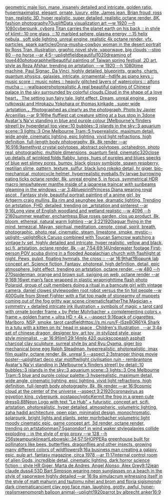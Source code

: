 [geometric male lion, mane, insanely detailed and intricate, golden ratio, hypermaximalist, elegant, ornate, luxury, elite, James jean, Brian froud, ross tran, realistic 3D, hyper realistic, super detailed, realistic octane render, 8K, fashion photography](https://www.ebank.nz/aiartgenerator?category=geometric%20male%20lion%2C%20mane%2C%20insanely%20detailed%20and%20intricate%2C%20golden%20ratio%2C%20hypermaximalist%2C%20elegant%2C%20ornate%2C%20luxury%2C%20elite%2C%20James%20jean%2C%20Brian%20froud%2C%20ross%20tran%2C%20realistic%203D%2C%20hyper%20realistic%2C%20super%20detailed%2C%20realistic%20octane%20render%2C%208K%2C%20fashion%20photography)[70](https://www.ebank.nz/aiartgenerator?category=70)[uplift](https://www.ebank.nz/aiartgenerator?category=uplift)[Data visualization art —w 1920 —h 1080](https://www.ebank.nz/aiartgenerator?category=Data%20visualization%20art%20%E2%80%94w%201920%20%E2%80%94h%201080)[cyberpunk, cyborg Titan carries the planet earth on his back :: in style of klimt](https://www.ebank.nz/aiartgenerator?category=cyberpunk%2C%20cyborg%20Titan%20carries%20the%20planet%20earth%20on%20his%20back%20%3A%3A%20in%20style%20of%20klimt)[::.10 one glass, ::.10 marbled sphere, plasma energy, ::.15 helix nebula,, soft side lighting, unreal engine,  realistic 4k octane render, vfx, particles, spark particles](https://www.ebank.nz/aiartgenerator?category=%3A%3A.10%20one%20glass%2C%20%3A%3A.10%20marbled%20sphere%2C%20plasma%20energy%2C%20%3A%3A.15%20helix%20nebula%2C%2C%20soft%20side%20lighting%2C%20unreal%20engine%2C%20%20realistic%204k%20octane%20render%2C%20vfx%2C%20particles%2C%20spark%20particles)[Onna-musha-cowboy woman in the desert portrait by Ross Tran, illustration, graphic novel style, vaporwave, big clouds --stop 80 --no horse --ar 4:5](https://www.ebank.nz/aiartgenerator?category=Onna-musha-cowboy%20woman%20in%20the%20desert%20portrait%20by%20Ross%20Tran%2C%20illustration%2C%20graphic%20novel%20style%2C%20vaporwave%2C%20big%20clouds%20--stop%2080%20--no%20horse%20--ar%204%3A5)[--uplight](https://www.ebank.nz/aiartgenerator?category=--uplight)[field](https://www.ebank.nz/aiartgenerator?category=field)[beautiful](https://www.ebank.nz/aiartgenerator?category=beautiful)[1020](https://www.ebank.nz/aiartgenerator?category=1020)[dreaming of love](https://www.ebank.nz/aiartgenerator?category=dreaming%20of%20love)[440](https://www.ebank.nz/aiartgenerator?category=440)[photograph](https://www.ebank.nz/aiartgenerator?category=photograph)[hell](https://www.ebank.nz/aiartgenerator?category=hell)[beautiful painting of Taiwan spring festival, 2D art, style as Reza Afshar, trending on artstation, --w 1920 --h 1080](https://www.ebank.nz/aiartgenerator?category=beautiful%20painting%20of%20Taiwan%20spring%20festival%2C%202D%20art%2C%20style%20as%20Reza%20Afshar%2C%20trending%20on%20artstation%2C%20--w%201920%20--h%201080)[time machine, Paul Signac, Da Vinci, highly detailed, blueprints, graphs, charts, quantum physics, galaxies, intricate, ornamental](https://www.ebank.nz/aiartgenerator?category=time%20machine%2C%20Paul%20Signac%2C%20Da%20Vinci%2C%20highly%20detailed%2C%20blueprints%2C%20graphs%2C%20charts%2C%20quantum%20physics%2C%20galaxies%2C%20intricate%2C%20ornamental)[--hd](https://www.ebank.nz/aiartgenerator?category=--hd)[life as piano keys :: music score :: music notes :: heavily glitched layers of watercolors :: alfons mucha :: --wallpaper](https://www.ebank.nz/aiartgenerator?category=life%20as%20piano%20keys%20%3A%3A%20music%20score%20%3A%3A%20music%20notes%20%3A%3A%20heavily%20glitched%20layers%20of%20watercolors%20%3A%3A%20alfons%20mucha%20%3A%3A%20--wallpaper)[photorealistic,A real beautiful painting of Chinese palace in the sky surrounded by colorful clouds,Cloud in the shape of a love heart， The setting sun,fairy tale, light effect, Dream, unreal engine , greg rutkowski and Hirokazu Yokohara or thomas kinkade  , super wide ,artstation.，Photographed as clearly as the photograph, Photo by Javier Arcenillas,--ar 9:16](https://www.ebank.nz/aiartgenerator?category=photorealistic%2CA%20real%20beautiful%20painting%20of%20Chinese%20palace%20in%20the%20sky%20surrounded%20by%20colorful%20clouds%2CCloud%20in%20the%20shape%20of%20a%20love%20heart%EF%BC%8C%20The%20setting%20sun%2Cfairy%20tale%2C%20light%20effect%2C%20Dream%2C%20unreal%20engine%20%2C%20greg%20rutkowski%20and%20Hirokazu%20Yokohara%20or%20thomas%20kinkade%20%20%2C%20super%20wide%20%2Cartstation.%EF%BC%8CPhotographed%20as%20clearly%20as%20the%20photograph%2C%20Photo%20by%20Javier%20Arcenillas%2C--ar%209%3A16)[the fluffiest cat creature sitting at a bus stop in 3d](https://www.ebank.nz/aiartgenerator?category=the%20fluffiest%20cat%20creature%20sitting%20at%20a%20bus%20stop%20in%203d)[one Avatar's Na'vi standing in blue and purple colour [Melbourne's flinders street] by hyperdetail top view::10 bubbles::3 islands in the sky::3 aquarium scene::3 lights::3 One Melbourne Tram::5 hyperealistic, maximum detail, wide angle, cinematic lighting, epic lighting, vivid light refractions, high definition, full-length body photography, 8k, 8k render —ar 16:9](https://www.ebank.nz/aiartgenerator?category=one%20Avatar%27s%20Na%27vi%20standing%20in%20blue%20and%20purple%20colour%20%5BMelbourne%27s%20flinders%20street%5D%20by%20hyperdetail%20top%20view%3A%3A10%20bubbles%3A%3A3%20islands%20in%20the%20sky%3A%3A3%20aquarium%20scene%3A%3A3%20lights%3A%3A3%20One%20Melbourne%20Tram%3A%3A5%20hyperealistic%2C%20maximum%20detail%2C%20wide%20angle%2C%20cinematic%20lighting%2C%20epic%20lighting%2C%20vivid%20light%20refractions%2C%20high%20definition%2C%20full-length%20body%20photography%2C%208k%2C%208k%20render%20%E2%80%94ar%2016%3A9)[16:9](https://www.ebank.nz/aiartgenerator?category=16%3A9)[amethyst crystal polytopes, abstract polytopes, octahedron, photo real, photographic, multiple dimensions, quantum field, cinematic](https://www.ebank.nz/aiartgenerator?category=amethyst%20crystal%20polytopes%2C%20abstract%20polytopes%2C%20octahedron%2C%20photo%20real%2C%20photographic%2C%20multiple%20dimensions%2C%20quantum%20field%2C%20cinematic)[320](https://www.ebank.nz/aiartgenerator?category=320)[close up details of wrinkled folds flabby, lungs, hues of purples and blues specks of blue wet slimey pores, bumpy, black glossy symbiote, spawn respberry, reptilian slime, pattern, texture, sulfur, black lung rokoko detail, hr giger, bio-mechanical, motorcycle helmet, hyperrealistic eyeballs,fly larvae burrowing eating ticks octane render, 8k, unreal engine 5, in focus, symmetrical HDR macro lens](https://www.ebank.nz/aiartgenerator?category=close%20up%20details%20of%20wrinkled%20folds%20flabby%2C%20lungs%2C%20hues%20of%20purples%20and%20blues%20specks%20of%20blue%20wet%20slimey%20pores%2C%20bumpy%2C%20black%20glossy%20symbiote%2C%20spawn%20respberry%2C%20reptilian%20slime%2C%20pattern%2C%20texture%2C%20sulfur%2C%20black%20lung%20rokoko%20detail%2C%20hr%20giger%2C%20bio-mechanical%2C%20motorcycle%20helmet%2C%20hyperrealistic%20eyeballs%2Cfly%20larvae%20burrowing%20eating%20ticks%20octane%20render%2C%208k%2C%20unreal%20engine%205%2C%20in%20focus%2C%20symmetrical%20HDR%20macro%20lens)[whatever man](https://www.ebank.nz/aiartgenerator?category=whatever%20man)[the inside of a japanese traincar with sunbeams gleaming in the windows --ar 3:4](https://www.ebank.nz/aiartgenerator?category=the%20inside%20of%20a%20japanese%20traincar%20with%20sunbeams%20gleaming%20in%20the%20windows%20--ar%203%3A4)[blueprint](https://www.ebank.nz/aiartgenerator?category=blueprint)[Princess Diana wearing royal ascot , Fantasy style, beautiful portrait painting of a anime girl, by Artgerm,craig mullins, Ba rim and seunghee lee, dramatic lighting, Trending on artstation, FHD, detailed,  trending on _artstation and pinterest --ar 9:16](https://www.ebank.nz/aiartgenerator?category=Princess%20Diana%20wearing%20royal%20ascot%20%2C%20Fantasy%20style%2C%20beautiful%20portrait%20painting%20of%20a%20anime%20girl%2C%20by%20Artgerm%2Ccraig%20mullins%2C%20Ba%20rim%20and%20seunghee%20lee%2C%20dramatic%20lighting%2C%20Trending%20on%20artstation%2C%20FHD%2C%20detailed%2C%20%20trending%20on%20_artstation%20and%20pinterest%20--ar%209%3A16)[Long view of English woodland and wetland realistic    --w 4096  --h 2160](https://www.ebank.nz/aiartgenerator?category=Long%20view%20of%20English%20woodland%20and%20wetland%20realistic%20%20%20%20--w%204096%20%20--h%202160)[summer weather, enchantress Blue roses garden, clos up product, 8k, bloom, ethereal, natural warm lighting --ar 3:2](https://www.ebank.nz/aiartgenerator?category=summer%20weather%2C%20enchantress%20Blue%20roses%20garden%2C%20clos%20up%20product%2C%208k%2C%20bloom%2C%20ethereal%2C%20natural%20warm%20lighting%20--ar%203%3A2)[2](https://www.ebank.nz/aiartgenerator?category=2)[1920](https://www.ebank.nz/aiartgenerator?category=1920)[jaguar flying in the mind, temezcal, Mayan, spiritual, meditation, cenote, copal, spirit, breath, photographic, photo real, cinematic, steam, limestone, smoke, mystic](https://www.ebank.nz/aiartgenerator?category=jaguar%20flying%20in%20the%20mind%2C%20temezcal%2C%20Mayan%2C%20spiritual%2C%20meditation%2C%20cenote%2C%20copal%2C%20spirit%2C%20breath%2C%20photographic%2C%20photo%20real%2C%20cinematic%2C%20steam%2C%20limestone%2C%20smoke%2C%20mystic)[--uplight](https://www.ebank.nz/aiartgenerator?category=--uplight)[--uplight](https://www.ebank.nz/aiartgenerator?category=--uplight)[Rick Caruso combined with Toucan Sam](https://www.ebank.nz/aiartgenerator?category=Rick%20Caruso%20combined%20with%20Toucan%20Sam)[crow watching a vintage tv set, highly detailed and intricate, hyper realistic, yellow and black, sci fi, artstation, octane render, 8k --ar 7:5](https://www.ebank.nz/aiartgenerator?category=crow%20watching%20a%20vintage%20tv%20set%2C%20highly%20detailed%20and%20intricate%2C%20hyper%20realistic%2C%20yellow%20and%20black%2C%20sci%20fi%2C%20artstation%2C%20octane%20render%2C%208k%20--ar%207%3A5)[4:6](https://www.ebank.nz/aiartgenerator?category=4%3A6)[9:14](https://www.ebank.nz/aiartgenerator?category=9%3A14)[Underwater footage First-person POV scuba diving in a flooded Appalachian church with flashlight at night. Pews, pulpit, floating hymnals, the cross :: --ar 16:9](https://www.ebank.nz/aiartgenerator?category=Underwater%20footage%20First-person%20POV%20scuba%20diving%20in%20a%20flooded%20Appalachian%20church%20with%20flashlight%20at%20night.%20Pews%2C%20pulpit%2C%20floating%20hymnals%2C%20the%20cross%20%3A%3A%20--ar%2016%3A9)[that?](https://www.ebank.nz/aiartgenerator?category=that%3F)[Biopunk lab concept art, Science fiction, Fantasy,  photoreal,  high definition, detail, epic atmosphere, light effect,  trending on artstation, octane render. --w 480 --h 270](https://www.ebank.nz/aiartgenerator?category=Biopunk%20lab%20concept%20art%2C%20Science%20fiction%2C%20Fantasy%2C%20%20photoreal%2C%20%20high%20definition%2C%20detail%2C%20epic%20atmosphere%2C%20light%20effect%2C%20%20trending%20on%20artstation%2C%20octane%20render.%20--w%20480%20--h%20270)[spiderman, orange and brown suit, swiging on web, octane render --ar 9:16](https://www.ebank.nz/aiartgenerator?category=spiderman%2C%20orange%20and%20brown%20suit%2C%20swiging%20on%20web%2C%20octane%20render%20--ar%209%3A16)[9:16](https://www.ebank.nz/aiartgenerator?category=9%3A16)[wet man’s face wrapped in plastic wrap](https://www.ebank.nz/aiartgenerator?category=wet%20man%E2%80%99s%20face%20wrapped%20in%20plastic%20wrap)[nighttime flash photo Polaroid, group of cult members doing a ritual in a barn](https://www.ebank.nz/aiartgenerator?category=nighttime%20flash%20photo%20Polaroid%2C%20group%20of%20cult%20members%20doing%20a%20ritual%20in%20a%20barn)[cute girl with vintage camera, daniel clowes style](https://www.ebank.nz/aiartgenerator?category=cute%20girl%20with%20vintage%20camera%2C%20daniel%20clowes%20style)[wooden root robot versus the tin foil people --w 400](https://www.ebank.nz/aiartgenerator?category=wooden%20root%20robot%20versus%20the%20tin%20foil%20people%20--w%20400)[Guile from Street Fighter with a flat top made of stone](https://www.ebank.nz/aiartgenerator?category=Guile%20from%20Street%20Fighter%20with%20a%20flat%20top%20made%20of%20stone)[army of muppets coming out of the fog gritty war scene cinematic](https://www.ebank.nz/aiartgenerator?category=army%20of%20muppets%20coming%20out%20of%20the%20fog%20gritty%20war%20scene%20cinematic)[feather](https://www.ebank.nz/aiartgenerator?category=feather)[The Magician + symmetry + detailed intricate ink illustration + symbols of magic + tarot card with ornate border frame + by Peter Mohrbacher + complementing colors + frame + golden frame + ultra HD + 4k + --aspect 9:16](https://www.ebank.nz/aiartgenerator?category=The%20Magician%20%2B%20symmetry%20%2B%20detailed%20intricate%20ink%20illustration%20%2B%20symbols%20of%20magic%20%2B%20tarot%20card%20with%20ornate%20border%20frame%20%2B%20by%20Peter%20Mohrbacher%20%2B%20complementing%20colors%20%2B%20frame%20%2B%20golden%20frame%20%2B%20ultra%20HD%20%2B%204k%20%2B%20--aspect%209%3A16)[pack of cigarettes, Marlboro, NSP, smoke, tarot card](https://www.ebank.nz/aiartgenerator?category=pack%20of%20cigarettes%2C%20Marlboro%2C%20NSP%2C%20smoke%2C%20tarot%20card)[field](https://www.ebank.nz/aiartgenerator?category=field)[<https://s.mj.run/F-lSzeBOR6Y>](https://www.ebank.nz/aiartgenerator?category=%3Chttps%3A//s.mj.run/F-lSzeBOR6Y%3E)[A Shark in a tutu with a kitten on its' head in space , Children's Illustration , --ar 3:4](https://www.ebank.nz/aiartgenerator?category=A%20Shark%20in%20a%20tutu%20with%20a%20kitten%20on%20its%27%20head%20in%20space%20%2C%20Children%27s%20Illustration%20%2C%20--ar%203%3A4)[a set of chinese dragon ,designer toy, art toy ,in stylized style, pixar style,minimalist, --ar 16:9](https://www.ebank.nz/aiartgenerator?category=a%20set%20of%20chinese%20dragon%20%2Cdesigner%20toy%2C%20art%20toy%20%2Cin%20stylized%20style%2C%20pixar%20style%2Cminimalist%2C%20--ar%2016%3A9)[film](https://www.ebank.nz/aiartgenerator?category=film)[1:2](https://www.ebank.nz/aiartgenerator?category=1%3A2)[9:14](https://www.ebank.nz/aiartgenerator?category=9%3A14)[mlg 420 quickscope](https://www.ebank.nz/aiartgenerator?category=mlg%20420%20quickscope)[ash asphalt charcoal clay sculpture, surreal style by and Ryu Oyama, giger bio mechanical bone egg Ralph Steadman, hyperrealistic, photorealistic, imax film quality, octane render, 8k, unreal 5 --aspect 2:3](https://www.ebank.nz/aiartgenerator?category=ash%20asphalt%20charcoal%20clay%20sculpture%2C%20surreal%20style%20by%20and%20Ryu%20Oyama%2C%20giger%20bio%20mechanical%20bone%20egg%20Ralph%20Steadman%2C%20hyperrealistic%2C%20photorealistic%2C%20imax%20film%20quality%2C%20octane%20render%2C%208k%2C%20unreal%205%20--aspect%202%3A3)[stranger things movie poster](https://www.ebank.nz/aiartgenerator?category=stranger%20things%20movie%20poster)[--uplight](https://www.ebank.nz/aiartgenerator?category=--uplight)[art deco star motif](https://www.ebank.nz/aiartgenerator?category=art%20deco%20star%20motif)[twilight civilisation ruin - rembrant](https://www.ebank.nz/aiartgenerator?category=twilight%20civilisation%20ruin%20-%20rembrant)[one Avatar's Na'vi standing in [Melbourne's flinders street] by detail::10 bubbles::3 islands in the sky::3 aquarium scene::3 lights::3 One Melbourne Tram::5 blue and purple colour palette::3 hyperealistic, maximum detail, wide angle, cinematic lighting, epic lighting, vivid light refractions, high definition, full-length body photography, 8k, 8k render —ar 16:9](https://www.ebank.nz/aiartgenerator?category=one%20Avatar%27s%20Na%27vi%20standing%20in%20%5BMelbourne%27s%20flinders%20street%5D%20by%20detail%3A%3A10%20bubbles%3A%3A3%20islands%20in%20the%20sky%3A%3A3%20aquarium%20scene%3A%3A3%20lights%3A%3A3%20One%20Melbourne%20Tram%3A%3A5%20blue%20and%20purple%20colour%20palette%3A%3A3%20hyperealistic%2C%20maximum%20detail%2C%20wide%20angle%2C%20cinematic%20lighting%2C%20epic%20lighting%2C%20vivid%20light%20refractions%2C%20high%20definition%2C%20full-length%20body%20photography%2C%208k%2C%208k%20render%20%E2%80%94ar%2016%3A9)[cosmic cloud at the center of the universe --aspect 3:2](https://www.ebank.nz/aiartgenerator?category=cosmic%20cloud%20at%20the%20center%20of%20the%20universe%20--aspect%203%3A2)[1920](https://www.ebank.nz/aiartgenerator?category=1920)[coronavirus as egyption king, cyberpunk, postapoclyptic](https://www.ebank.nz/aiartgenerator?category=coronavirus%20as%20egyption%20king%2C%20cyberpunk%2C%20postapoclyptic)[Kermit the frog in a green cute dress](https://www.ebank.nz/aiartgenerator?category=Kermit%20the%20frog%20in%20a%20green%20cute%20dress)[0.88](https://www.ebank.nz/aiartgenerator?category=0.88)[Neon Logo with text "Le Hub" + futuristic, concept art, scifi, artstation, photorealistic, hyper detailed, atmospheric, volumetric lighting, zaha hadid architecture, open plan, minimalist design, monochromatic, solarpunk, bright lights and plants, peter morhrbacher volumetric light moody cinematic epic, game concept art, 3d render, octane render, trending on artstation](https://www.ebank.nz/aiartgenerator?category=Neon%20Logo%20with%20text%20%22Le%20Hub%22%20%2B%20futuristic%2C%20concept%20art%2C%20scifi%2C%20artstation%2C%20photorealistic%2C%20hyper%20detailed%2C%20atmospheric%2C%20volumetric%20lighting%2C%20zaha%20hadid%20architecture%2C%20open%20plan%2C%20minimalist%20design%2C%20monochromatic%2C%20solarpunk%2C%20bright%20lights%20and%20plants%2C%20peter%20morhrbacher%20volumetric%20light%20moody%20cinematic%20epic%2C%20game%20concept%20art%2C%203d%20render%2C%20octane%20render%2C%20trending%20on%20artstation)[man](https://www.ebank.nz/aiartgenerator?category=man)[7:5](https://www.ebank.nz/aiartgenerator?category=7%3A5)[ganondorf in wind waker style](https://www.ebank.nz/aiartgenerator?category=ganondorf%20in%20wind%20waker%20style)[galaxies collide exploding :: in the style of ergo proxy --w 128 --h 256](https://www.ebank.nz/aiartgenerator?category=galaxies%20collide%20exploding%20%3A%3A%20in%20the%20style%20of%20ergo%20proxy%20--w%20128%20--h%20256)[steampunk](https://www.ebank.nz/aiartgenerator?category=steampunk)[lineart](https://www.ebank.nz/aiartgenerator?category=lineart)[Lebowski::3](https://www.ebank.nz/aiartgenerator?category=Lebowski%3A%3A3)[4:5](https://www.ebank.nz/aiartgenerator?category=4%3A5)[7:5](https://www.ebank.nz/aiartgenerator?category=7%3A5)[HOPPER](https://www.ebank.nz/aiartgenerator?category=HOPPER)[a greenhouse built for pollinators like bees, butterflies, dragonflies and other insects, growing many different colors of wildflowers](https://www.ebank.nz/aiartgenerator?category=a%20greenhouse%20built%20for%20pollinators%20like%20bees%2C%20butterflies%2C%20dragonflies%20and%20other%20insects%2C%20growing%20many%20different%20colors%20of%20wildflowers)[9:16](https://www.ebank.nz/aiartgenerator?category=9%3A16)[a business man creating a galaxy, epic, pulp art, fantasy magazine, circa 1978 --ar 11:17](https://www.ebank.nz/aiartgenerator?category=a%20business%20man%20creating%20a%20galaxy%2C%20epic%2C%20pulp%20art%2C%20fantasy%20magazine%2C%20circa%201978%20--ar%2011%3A17)[internal control room of alien Gods, incredible detail, cinematic lighting, dark horror science fiction :: style HR Giger, Marta de Andres, Angel Alonso, Alex Grey](https://www.ebank.nz/aiartgenerator?category=internal%20control%20room%20of%20alien%20Gods%2C%20incredible%20detail%2C%20cinematic%20lighting%2C%20dark%20horror%20science%20fiction%20%3A%3A%20style%20HR%20Giger%2C%20Marta%20de%20Andres%2C%20Angel%20Alonso%2C%20Alex%20Grey)[9:12](https://www.ebank.nz/aiartgenerator?category=9%3A12)[jean claude duss](https://www.ebank.nz/aiartgenerator?category=jean%20claude%20duss)[4:5](https://www.ebank.nz/aiartgenerator?category=4%3A5)[3D Bart Simpson wearing neon sunglasses on a beach in the style of vaporwave highly detailed —ar 16:9](https://www.ebank.nz/aiartgenerator?category=3D%20Bart%20Simpson%20wearing%20neon%20sunglasses%20on%20a%20beach%20in%20the%20style%20of%20vaporwave%20highly%20detailed%20%E2%80%94ar%2016%3A9)[a simulacrum witnessing itself in the style of matt mahurin and tsutomu nihei and brom and floria sigismondy dark cinematic](https://www.ebank.nz/aiartgenerator?category=a%20simulacrum%20witnessing%20itself%20in%20the%20style%20of%20matt%20mahurin%20and%20tsutomu%20nihei%20and%20brom%20and%20floria%20sigismondy%20dark%20cinematic)[ancient clay egg face man, laughing, grotty, awful, hyper-realism](https://www.ebank.nz/aiartgenerator?category=ancient%20clay%20egg%20face%20man%2C%20laughing%2C%20grotty%2C%20awful%2C%20hyper-realism)[xenomorph balloon animal](https://www.ebank.nz/aiartgenerator?category=xenomorph%20balloon%20animal)[--uplight](https://www.ebank.nz/aiartgenerator?category=--uplight)[1920](https://www.ebank.nz/aiartgenerator?category=1920)[parrot by albrecht anker](https://www.ebank.nz/aiartgenerator?category=parrot%20by%20albrecht%20anker)[16:9](https://www.ebank.nz/aiartgenerator?category=16%3A9)
